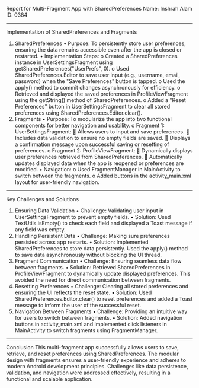 Report for Multi-Fragment App with SharedPreferences
Name: Inshrah Alam
ID: 0384
________________________________________
Implementation of SharedPreferences and Fragments
1. SharedPreferences
•	Purpose: To persistently store user preferences, ensuring the data remains accessible even after the app is closed or restarted.
•	Implementation Steps: 
o	Created a SharedPreferences instance in UserSettingsFragment using getSharedPreferences("UserPrefs", 0).
o	Used SharedPreferences.Editor to save user input (e.g., username, email, password) when the "Save Preferences" button is tapped.
o	Used the apply() method to commit changes asynchronously for efficiency.
o	Retrieved and displayed the saved preferences in ProfileViewFragment using the getString() method of SharedPreferences.
o	Added a "Reset Preferences" button in UserSettingsFragment to clear all stored preferences using SharedPreferences.Editor.clear().
2. Fragments
•	Purpose: To modularize the app into two functional components for better navigation and usability. 
o	Fragment 1: UserSettingsFragment: 
	Allows users to input and save preferences.
	Includes data validation to ensure no empty fields are saved.
	Displays a confirmation message upon successful saving or resetting of preferences.
o	Fragment 2: ProfileViewFragment: 
	Dynamically displays user preferences retrieved from SharedPreferences.
	Automatically updates displayed data when the app is reopened or preferences are modified.
•	Navigation: 
o	Used FragmentManager in MainActivity to switch between the fragments.
o	Added buttons in the activity_main.xml layout for user-friendly navigation.
________________________________________

Key Challenges and Solutions
1. Ensuring Data Validation
•	Challenge: Validating user input in UserSettingsFragment to prevent empty fields.
•	Solution: Used TextUtils.isEmpty() to check each field and displayed a Toast message if any field was empty.
2. Handling Persistent Data
•	Challenge: Making sure preferences persisted across app restarts.
•	Solution: Implemented SharedPreferences to store data persistently. Used the apply() method to save data asynchronously without blocking the UI thread.
3. Fragment Communication
•	Challenge: Ensuring seamless data flow between fragments.
•	Solution: Retrieved SharedPreferences in ProfileViewFragment to dynamically update displayed preferences. This avoided the need for direct communication between fragments.
4. Resetting Preferences
•	Challenge: Clearing all stored preferences and ensuring the UI reflects the reset state.
•	Solution: Used SharedPreferences.Editor.clear() to reset preferences and added a Toast message to inform the user of the successful reset.
5. Navigation Between Fragments
•	Challenge: Providing an intuitive way for users to switch between fragments.
•	Solution: Added navigation buttons in activity_main.xml and implemented click listeners in MainActivity to switch fragments using FragmentManager.
________________________________________
Conclusion
This multi-fragment app successfully allows users to save, retrieve, and reset preferences using SharedPreferences. The modular design with fragments ensures a user-friendly experience and adheres to modern Android development principles. Challenges like data persistence, validation, and navigation were addressed effectively, resulting in a functional and scalable application.



